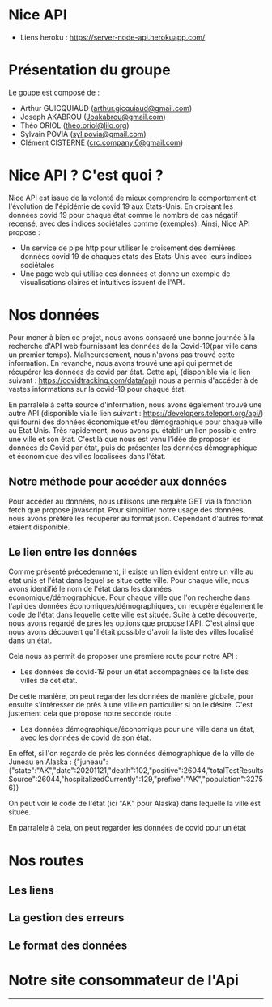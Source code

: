 # Nice API

- Liens heroku : https://server-node-api.herokuapp.com/

# Présentation du groupe

Le goupe est composé de :

- Arthur GUICQUIAUD (arthur.gicquiaud@gmail.com)
- Joseph AKABROU (Joakabrou@gmail.com)
- Théo ORIOL (theo.oriol@lilo.org)
- Sylvain POVIA (syl.povia@gmail.com)
- Clément CISTERNE (crc.company.6@gmail.com)

# Nice API ? C'est quoi ?

Nice API est issue de la volonté de mieux comprendre le comportement et l'évolution de l'épidémie de covid 19 aux Etats-Unis. En croisant les données covid 19 pour chaque état comme le nombre de cas négatif recensé, avec des indices sociétales comme (exemples). Ainsi, Nice API propose : 
- Un service de pipe http pour utiliser le croisement des dernières données covid 19 de chaques etats des Etats-Unis avec leurs indices sociétales
- Une page web qui utilise ces données et donne un exemple de visualisations claires et intuitives issuent de l'API.

# Nos données
Pour mener à bien ce projet, nous avons consacré une bonne journée à la recherche d'API web fournissant les données de la Covid-19(par ville dans un premier temps). Malheuresement, nous n'avons pas trouvé cette information. En revanche, nous avons trouvé une api qui permet de récupérer les données de covid par état. Cette api, (disponible via le lien suivant : https://covidtracking.com/data/api) nous a permis d'accéder à de vastes informations sur la covid-19 pour chaque état.

En parralèle à cette source d'information, nous avons également trouvé une autre API (disponible via le lien suivant : https://developers.teleport.org/api/) qui fourni des données économique et/ou démographique pour chaque ville au Etat Unis. Très rapidement, nous avons pu établir un lien possible entre une ville et son état. C'est là que nous est venu l'idée de proposer les données de Covid par état, puis de présenter les données démographique et économique des villes localisées dans l'état. 

## Notre méthode pour accéder aux données
Pour accéder au données, nous utilisons une requête GET via la fonction fetch que propose javascript. Pour simplifier notre usage des données, nous avons préféré les récupérer au format json. Cependant d'autres format étaient disponible.

## Le lien entre les données
Comme présenté précedemment, il existe un lien évident entre un ville au état unis et l'état dans lequel se situe cette ville. Pour chaque ville, nous avons identifié le nom de l'état dans les données économique/démographique. Pour chaque ville que l'on recherche dans l'api des données économiques/démographiques, on récupère également le code de l'état dans lequelle cette ville est située. Suite à cette découverte, nous avons regardé de près les options que propose l'API. C'est ainsi que nous avons découvert qu'il était possible d'avoir la liste des villes localisé dans un état.

Cela nous as permit de proposer une première route pour notre API : 
- Les données de covid-19 pour un état accompagnées de la liste des villes de cet état.

De cette manière, on peut regarder les données de manière globale, pour ensuite s'intéresser de près à une ville en particulier si on le désire. C'est justement cela que propose notre seconde route. :
- Les données démographique/économique pour une ville dans un état, avec les données de covid de son état.

En effet, si l'on regarde de près les données démographique de la ville de Juneau en Alaska  : 
{"juneau":{"state":"AK","date":20201121,"death":102,"positive":26044,"totalTestResultsSource":26044,"hospitalizedCurrently":129,"prefixe":"AK","population":32756}}

On peut voir le code de l'état (ici "AK" pour Alaska) dans lequelle la ville est située.

En parralèle à cela, on peut regarder les données de covid pour un état


# Nos routes

## Les liens
## La gestion des erreurs
## Le format des données

# Notre site consommateur de l'Api


--- 




